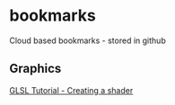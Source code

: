 # bookmarks
Cloud based bookmarks - stored in github

## Graphics

[GLSL Tutorial - Creating a shader]: http://www.lighthouse3d.com/tutorials/glsl-tutorial/creating-a-shader/ "More text here"
<a href="http://www.lighthouse3d.com/tutorials/glsl-tutorial/creating-a-shader/" target="_blank">GLSL Tutorial - Creating a shader</a>
